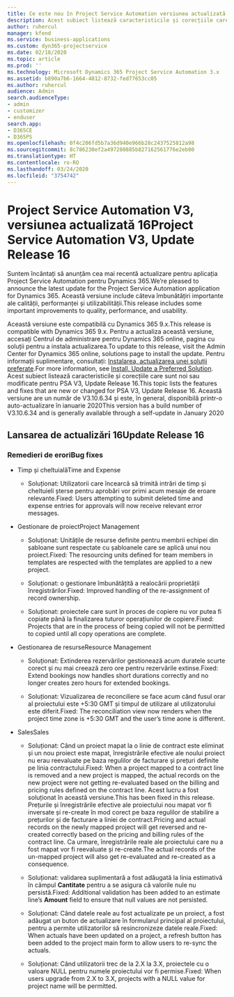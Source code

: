 ```yaml
---
title: Ce este nou în Project Service Automation versiunea actualizată 16, V3
description: Acest subiect listează caracteristicile și corecțiile care sunt disponibile în Project Service Automation V3, versiunea actualizată 16, V3.
author: ruhercul
manager: kfend
ms.service: business-applications
ms.custom: dyn365-projectservice
ms.date: 02/18/2020
ms.topic: article
ms.prod: ''
ms.technology: Microsoft Dynamics 365 Project Service Automation 3.x
ms.assetid: b890a7b6-1664-4812-8732-fed77653cc05
ms.author: ruhercul
audience: Admin
search.audienceType:
- admin
- customizer
- enduser
search.app:
- D365CE
- D365PS
ms.openlocfilehash: 0f4c206fd5b7a36d940e966b28c2437525812a98
ms.sourcegitcommit: 8c786230ef2a497280885b827162561776e2eb00
ms.translationtype: HT
ms.contentlocale: ro-RO
ms.lasthandoff: 03/24/2020
ms.locfileid: "3754742"
---
```

# <a name="project-service-automation-v3-update-release-16"></a><span data-ttu-id="2ab77-103">Project Service Automation V3, versiunea actualizată 16</span><span class="sxs-lookup"><span data-stu-id="2ab77-103">Project Service Automation V3, Update Release 16</span></span>
<span data-ttu-id="2ab77-104">Suntem încântați să anunțăm cea mai recentă actualizare pentru aplicația Project Service Automation pentru Dynamics 365.</span><span class="sxs-lookup"><span data-stu-id="2ab77-104">We’re pleased to announce the latest update for the Project Service Automation application for Dynamics 365.</span></span> <span data-ttu-id="2ab77-105">Această versiune include câteva îmbunătățiri importante ale calității, performanței și utilizabilității.</span><span class="sxs-lookup"><span data-stu-id="2ab77-105">This release includes some important improvements to quality, performance, and usability.</span></span>

<span data-ttu-id="2ab77-106">Această versiune este compatibilă cu Dynamics 365 9.x.</span><span class="sxs-lookup"><span data-stu-id="2ab77-106">This release is compatible with Dynamics 365 9.x.</span></span> <span data-ttu-id="2ab77-107">Pentru a actualiza această versiune, accesați Centrul de administrare pentru Dynamics 365 online, pagina cu soluții pentru a instala actualizarea.</span><span class="sxs-lookup"><span data-stu-id="2ab77-107">To update to this release, visit the Admin Center for Dynamics 365 online, solutions page to install the update.</span></span> <span data-ttu-id="2ab77-108">Pentru informații suplimentare, consultați: [Instalarea, actualizarea unei soluții preferate](https://docs.microsoft.com/dynamics365/project-service/upgrade-psa-home-page).</span><span class="sxs-lookup"><span data-stu-id="2ab77-108">For more information, see [Install, Update a Preferred Solution](https://docs.microsoft.com/dynamics365/project-service/upgrade-psa-home-page).</span></span> <span data-ttu-id="2ab77-109">Acest subiect listează caracteristicile și corecțiile care sunt noi sau modificate pentru PSA V3, Update Release 16.</span><span class="sxs-lookup"><span data-stu-id="2ab77-109">This topic lists the features and fixes that are new or changed for PSA V3, Update Release 16.</span></span> <span data-ttu-id="2ab77-110">Această versiune are un număr de V3.10.6.34 și este, în general, disponibilă printr-o auto-actualizare în ianuarie 2020</span><span class="sxs-lookup"><span data-stu-id="2ab77-110">This version has a build number of V3.10.6.34 and is generally available through a self-update in January 2020</span></span>

## <a name="update-release-16"></a><span data-ttu-id="2ab77-111">Lansarea de actualizări 16</span><span class="sxs-lookup"><span data-stu-id="2ab77-111">Update Release 16</span></span>

### <a name="bug-fixes"></a><span data-ttu-id="2ab77-112">Remedieri de erori</span><span class="sxs-lookup"><span data-stu-id="2ab77-112">Bug fixes</span></span>

-   <span data-ttu-id="2ab77-113">Timp și cheltuială</span><span class="sxs-lookup"><span data-stu-id="2ab77-113">Time and Expense</span></span>

    -   <span data-ttu-id="2ab77-114">Soluționat: Utilizatorii care încearcă să trimită intrări de timp și cheltuieli șterse pentru aprobări vor primi acum mesaje de eroare relevante.</span><span class="sxs-lookup"><span data-stu-id="2ab77-114">Fixed: Users attempting to submit deleted time and expense entries for approvals will now receive relevant error messages.</span></span>

-   <span data-ttu-id="2ab77-115">Gestionare de proiect</span><span class="sxs-lookup"><span data-stu-id="2ab77-115">Project Management</span></span>

    -   <span data-ttu-id="2ab77-116">Soluționat: Unitățile de resurse definite pentru membrii echipei din șabloane sunt respectate cu șabloanele care se aplică unui nou proiect.</span><span class="sxs-lookup"><span data-stu-id="2ab77-116">Fixed: The resourcing units defined for team members in templates are respected with the templates are applied to a new project.</span></span>

    -   <span data-ttu-id="2ab77-117">Soluționat: o gestionare îmbunătățită a realocării proprietății înregistrărilor.</span><span class="sxs-lookup"><span data-stu-id="2ab77-117">Fixed: Improved handling of the re-assignment of record ownership.</span></span>

    -   <span data-ttu-id="2ab77-118">Soluționat: proiectele care sunt în proces de copiere nu vor putea fi copiate până la finalizarea tuturor operațiunilor de copiere.</span><span class="sxs-lookup"><span data-stu-id="2ab77-118">Fixed: Projects that are in the process of being copied will not be permitted to copied until all copy operations are complete.</span></span>

-   <span data-ttu-id="2ab77-119">Gestionarea de resurse</span><span class="sxs-lookup"><span data-stu-id="2ab77-119">Resource Management</span></span>

    -   <span data-ttu-id="2ab77-120">Soluționat: Extinderea rezervărilor gestionează acum duratele scurte corect și nu mai creează zero ore pentru rezervările extinse.</span><span class="sxs-lookup"><span data-stu-id="2ab77-120">Fixed: Extend bookings now handles short durations correctly and no longer creates zero hours for extended bookings.</span></span>

    -   <span data-ttu-id="2ab77-121">Soluționat: Vizualizarea de reconciliere se face acum când fusul orar al proiectului este +5:30 GMT și timpul de utilizare al utilizatorului este diferit.</span><span class="sxs-lookup"><span data-stu-id="2ab77-121">Fixed: The reconciliation view now renders when the project time zone is +5:30 GMT and the user’s time aone is different.</span></span>

-   <span data-ttu-id="2ab77-122">Sales</span><span class="sxs-lookup"><span data-stu-id="2ab77-122">Sales</span></span>

    -   <span data-ttu-id="2ab77-123">Soluționat: Când un proiect mapat la o linie de contract este eliminat și un nou proiect este mapat, înregistrările efective ale noului proiect nu erau reevaluate pe baza regulilor de facturare și prețuri definite pe linia contractului.</span><span class="sxs-lookup"><span data-stu-id="2ab77-123">Fixed: When a project mapped to a contract line is removed and a new project is mapped, the actual records on the new project were not getting re-evaluated based on the billing and pricing rules defined on the contract line.</span></span> <span data-ttu-id="2ab77-124">Acest lucru a fost soluționat în această versiune.</span><span class="sxs-lookup"><span data-stu-id="2ab77-124">This has been fixed in this release.</span></span> <span data-ttu-id="2ab77-125">Prețurile și înregistrările efective ale proiectului nou mapat vor fi inversate și re-create în mod corect pe baza regulilor de stabilire a prețurilor și de facturare a liniei de contract.</span><span class="sxs-lookup"><span data-stu-id="2ab77-125">Pricing and actual records on the newly mapped project will get reversed and re-created correctly based on the pricing and billing rules of the contract line.</span></span> <span data-ttu-id="2ab77-126">Ca urmare, înregistrările reale ale proiectului care nu a fost mapat vor fi reevaluate și re-create.</span><span class="sxs-lookup"><span data-stu-id="2ab77-126">The actual records of the un-mapped project will also get re-evaluated and re-created as a consequence.</span></span>

    -   <span data-ttu-id="2ab77-127">Soluționat: validarea suplimentară a fost adăugată la linia estimativă în câmpul **Cantitate** pentru a se asigura că valorile nule nu persistă.</span><span class="sxs-lookup"><span data-stu-id="2ab77-127">Fixed: Additional validation has been added to an estimate line’s **Amount** field to ensure that null values are not persisted.</span></span>

    -   <span data-ttu-id="2ab77-128">Soluționat: Când datele reale au fost actualizate pe un proiect, a fost adăugat un buton de actualizare în formularul principal al proiectului, pentru a permite utilizatorilor să resincronizeze datele reale.</span><span class="sxs-lookup"><span data-stu-id="2ab77-128">Fixed: When actuals have been updated on a project, a refresh button has been added to the project main form to allow users to re-sync the actuals.</span></span>

    -   <span data-ttu-id="2ab77-129">Soluționat: Când utilizatorii trec de la 2.X la 3.X, proiectele cu o valoare NULL pentru numele proiectului vor fi permise.</span><span class="sxs-lookup"><span data-stu-id="2ab77-129">Fixed: When users upgrade from 2.X to 3.X, projects with a NULL value for project name will be permitted.</span></span>

